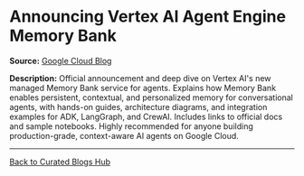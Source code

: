 # Announcing Vertex AI Agent Engine Memory Bank

**Source:** [Google Cloud Blog](https://cloud.google.com/blog/products/ai-machine-learning/vertex-ai-memory-bank-in-public-preview/?hl=en)

**Description:**
Official announcement and deep dive on Vertex AI's new managed Memory Bank service for agents. Explains how Memory Bank enables persistent, contextual, and personalized memory for conversational agents, with hands-on guides, architecture diagrams, and integration examples for ADK, LangGraph, and CrewAI. Includes links to official docs and sample notebooks. Highly recommended for anyone building production-grade, context-aware AI agents on Google Cloud.

---

[Back to Curated Blogs Hub](./README.md)
